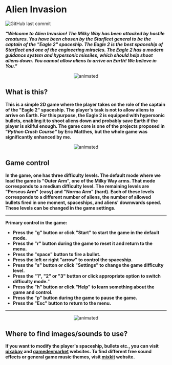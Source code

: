 # **Alien Invasion**

![GitHub last commit](https://img.shields.io/github/last-commit/mateuszk098/aliens_invasion_game)

_**"Welcome to Alien Invasion! The Milky Way has been attacked by hostile creatures. You have been chosen by the Starfleet general to be the captain of the "Eagle 2" spaceship. The Eagle 2 is the best spaceship of Starfleet and one of the engineering miracles. The Eagle 2 has a modern guidance system and hypersonic missiles, which should help shoot aliens down. You cannot allow aliens to arrive on Earth! We believe in You."**_

<p align="center">
  <img src="https://github.com/mateuszk098/aliens_invasion_game/blob/master/examples/menu.gif" alt="animated" />
</p>

## **What is this?**
**This is a simple 2D game where the player takes on the role of the captain of the "Eagle 2" spaceship. The player's task is not to allow aliens to arrive on Earth. For this purpose, the Eagle 2 is equipped with hypersonic bullets, enabling it to shoot aliens down and probably save Earth if the player is skilful enough. The game core is one of the projects proposed in "_Python Crash Course_" by Eric Matthes, but the whole game was significantly enhanced by me.**

<p align="center">
  <img src="https://github.com/mateuszk098/aliens_invasion_game/blob/master/examples/gameplay.gif" alt="animated" />
</p>

## **Game control**
**In the game, one has three difficulty levels. The default mode where we lead the game is "Outer Arm", one of the Milky Way arms. That mode corresponds to a medium difficulty level. The remaining levels are "Perseus Arm" (easy) and "Norma Arm" (hard). Each of these levels corresponds to a different number of aliens, the number of allowed bullets fired in one moment, spaceships, and aliens' downwards speed. These levels can be changed in the game settings.**

---
**Primary control in the game:**
- **Press the "g" button or click "Start" to start the game in the default mode.**
- **Press the "r" button during the game to reset it and return to the menu.**
- **Press the "space" button to fire a bullet.**
- **Press the left or right "arrow" to control the spaceship.**
- **Press the "s" button or click "Settings" to change the game difficulty level.**
- **Press the "1", "2" or "3" button or click appropriate option to switch difficulty mode.**"
- **Press the "h" button or click "Help" to learn something about the game and control.**
- **Press the "p" button during the game to pause the game.**
- **Press the "Esc" button to return to the menu.**
---

<p align="center">
  <img src="https://github.com/mateuszk098/aliens_invasion_game/blob/master/examples/boss.gif" alt="animated" />
</p>

## **Where to find images/sounds to use?**
**If you want to modify the player's spaceship, bullets etc., you can visit [pixabay](https://pixabay.com/) and [gamedevmarket](https://www.gamedevmarket.net/) websites. To find different free sound effects or general game music themes, visit [mixkit](https://mixkit.co/) website.**

